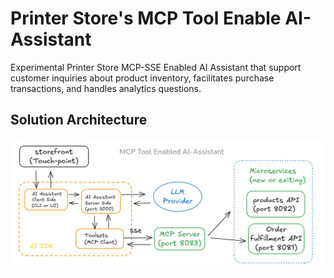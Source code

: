 # Printer Store's MCP Tool Enable AI-Assistant
Experimental Printer Store MCP-SSE Enabled AI Assistant that support customer inquiries about product inventory, facilitates purchase transactions, and handles analytics questions.

## Solution Architecture
![MCP tool enabled AI Assistant Solution Architecture ](printer_store_ai_assistant_mcp_tools.png "MCP tool enabled AI Assistant")


